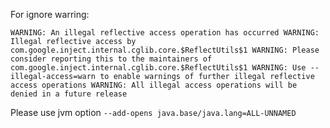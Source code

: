 For ignore warring:

`WARNING: An illegal reflective access operation has occurred
WARNING: Illegal reflective access by com.google.inject.internal.cglib.core.$ReflectUtils$1
WARNING: Please consider reporting this to the maintainers of com.google.inject.internal.cglib.core.$ReflectUtils$1
WARNING: Use --illegal-access=warn to enable warnings of further illegal reflective access operations
WARNING: All illegal access operations will be denied in a future release`

Please use jvm option `--add-opens java.base/java.lang=ALL-UNNAMED`